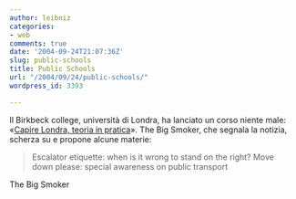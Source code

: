 ```yaml
---
author: leibniz
categories:
- web
comments: true
date: '2004-09-24T21:07:36Z'
slug: public-schools
title: Public Schools
url: "/2004/09/24/public-schools/"
wordpress_id: 3393

---
```

Il Birkbeck college, università di Londra, ha lanciato un corso niente male: «[Capire Londra, teoria in pratica](http://www.bbk.ac.uk/ce/london/courses/theorypractice.shtml)». The Big Smoker, che segnala la notizia, scherza su e propone alcune materie:


> Escalator etiquette: when is it wrong to stand on the right?
Move down please: special awareness on public transport


The Big Smoker
